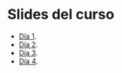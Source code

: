 # Slides del curso

* [Día 1](https://slides.com/alexfernandez/curso-node-js-devacademy-1/live#/).
* [Día 2](https://slides.com/alexfernandez/curso-node-js-devacademy-2/live#/).
* [Día 3](https://slides.com/alexfernandez/curso-node-js-devacademy-3/live#/).
* [Día 4](https://slides.com/alexfernandez/curso-node-js-devacademy-4/live#/).

